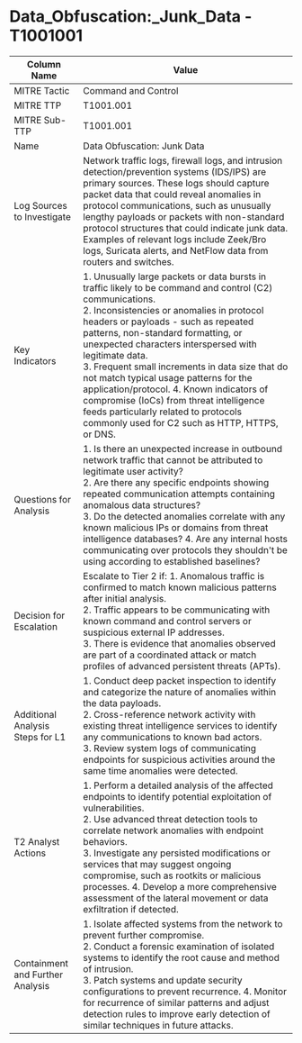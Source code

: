 # Data_Obfuscation:_Junk_Data - T1001001

| Column Name | Value |
|-------------|-------|
| MITRE Tactic | Command and Control |
| MITRE TTP | T1001.001 |
| MITRE Sub-TTP | T1001.001 |
| Name | Data Obfuscation: Junk Data |
| Log Sources to Investigate | Network traffic logs, firewall logs, and intrusion detection/prevention systems (IDS/IPS) are primary sources. These logs should capture packet data that could reveal anomalies in protocol communications, such as unusually lengthy payloads or packets with non-standard protocol structures that could indicate junk data. Examples of relevant logs include Zeek/Bro logs, Suricata alerts, and NetFlow data from routers and switches. |
| Key Indicators | 1. Unusually large packets or data bursts in traffic likely to be command and control (C2) communications.<br>2. Inconsistencies or anomalies in protocol headers or payloads - such as repeated patterns, non-standard formatting, or unexpected characters interspersed with legitimate data.<br>3. Frequent small increments in data size that do not match typical usage patterns for the application/protocol. 4. Known indicators of compromise (IoCs) from threat intelligence feeds particularly related to protocols commonly used for C2 such as HTTP, HTTPS, or DNS. |
| Questions for Analysis | 1. Is there an unexpected increase in outbound network traffic that cannot be attributed to legitimate user activity?<br>2. Are there any specific endpoints showing repeated communication attempts containing anomalous data structures?<br>3. Do the detected anomalies correlate with any known malicious IPs or domains from threat intelligence databases? 4. Are any internal hosts communicating over protocols they shouldn't be using according to established baselines? |
| Decision for Escalation | Escalate to Tier 2 if: 1. Anomalous traffic is confirmed to match known malicious patterns after initial analysis.<br>2. Traffic appears to be communicating with known command and control servers or suspicious external IP addresses.<br>3. There is evidence that anomalies observed are part of a coordinated attack or match profiles of advanced persistent threats (APTs). |
| Additional Analysis Steps for L1 | 1. Conduct deep packet inspection to identify and categorize the nature of anomalies within the data payloads.<br>2. Cross-reference network activity with existing threat intelligence services to identify any communications to known bad actors.<br>3. Review system logs of communicating endpoints for suspicious activities around the same time anomalies were detected. |
| T2 Analyst Actions | 1. Perform a detailed analysis of the affected endpoints to identify potential exploitation of vulnerabilities.<br>2. Use advanced threat detection tools to correlate network anomalies with endpoint behaviors.<br>3. Investigate any persisted modifications or services that may suggest ongoing compromise, such as rootkits or malicious processes. 4. Develop a more comprehensive assessment of the lateral movement or data exfiltration if detected. |
| Containment and Further Analysis | 1. Isolate affected systems from the network to prevent further compromise.<br>2. Conduct a forensic examination of isolated systems to identify the root cause and method of intrusion.<br>3. Patch systems and update security configurations to prevent recurrence. 4. Monitor for recurrence of similar patterns and adjust detection rules to improve early detection of similar techniques in future attacks. |
